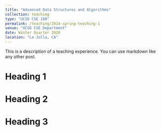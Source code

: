```yaml
---
title: "Advanced Data Structures and Algorithms"
collection: teaching
type: "UCSD CSE 100"
permalink: /teaching/2014-spring-teaching-1
venue: "UCSD CSE Department"
date: Winter Quarter 2020
location: "La Jolla, CA"
---
```


This is a description of a teaching experience. You can use markdown like any other post.

Heading 1
======

Heading 2
======

Heading 3
======
